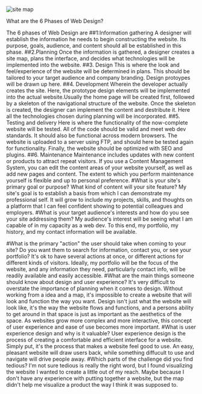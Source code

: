 ![site map](/Users/charlesbliss/Documents/phase0work/phase-0/week-2/imgs/site_map.jpg)

What are the 6 Phases of Web Design?

The 6 phases of Web Design are
##1:Information gathering
A designer will establish the information he needs to begin constructing the website. Its purpose, goals, audience, and content should all be established in this phase.
##2.Planning
Once the information is gathered, a designer creates a site map, plans the interface, and decides what technologies will be implemented into the website.
##3. Design
This is where the look and feel/experience of the website will be determined in plans. This should be tailored to your target audience and company branding. Design protoypes will be drawn up here.
##4. Development
Wherein the developer actually creates the site. Here, the prototype design elements will be implemented into the actual website.Usually the home page will be created first, followed by a skeleton of the navigational structure of the website. Once the skeleton is created, the designer can implement the content and destribute it. Here all the technologies chosen during planning will be incorporated.
##5. Testing and delivery
Here is where the functionality of the now-complete website will be tested. All of the code should be valid and meet web dev standards. It should also be functional across modern browsers. The website is uploaded to a server using FTP, and should here be tested again for functionality. Finally, the website should be optimized with SEO and plugins.
##6. Maintenance
Maintenance includes updates with new content or products to attract repeat visitors. If you use a Content Management System, you can edit the content areas of your website yourself, as well as add new pages and content. The extent to which you perform maintenance yourself is flexible and up to personal preference.
#What is your site's primary goal or purpose? What kind of content will your site feature?
My site's goal is to establish a basis from which I can demonstrate my professional self. It will grow to include my projects, skills, and thoughts on a platform that I can feel confident showing to potential colleagues and employers.
#What is your target audience's interests and how do you see your site addressing them?
My audience's interest will be seeing what I am capable of in my capacity as a web dev. To this end, my portfolio, my history, and my contact information will be available.

#What is the primary "action" the user should take when coming to your site? Do you want them to search for information, contact you, or see your portfolio? It's ok to have several actions at once, or different actions for different kinds of visitors.
Ideally, my portfolio will be the focus of the website, and any information they need, particularly contact info, will be readily available and easily accessible.
#What are the main things someone should know about design and user experience?
It's very difficult to overstate the importance of planning when it comes to design. Without working from a idea and a map, it's impossible to create a website that will look and function the way you want. Design isn't just what the website will look like, it's the way the website flows and functions, and a persons ability to get around in that space is just as important as the aesthetics of the space. As websites grow more complex and more interactive, this concept of user experience and ease of use becomes more important.
#What is user experience design and why is it valuable?
User experience design is the process of creating a comfortable and efficient interface for a website. Simply put, it's the process that makes a website feel good to use. An easy, pleasant website will draw users back, while something diffucult to use and navigate will drive people away.
#Which parts of the challenge did you find tedious?
I'm not sure tedious is really the right word, but I found visualizing the website I wanted to create a little out of my reach. Maybe because I don't have any experience with putting together a website, but the map didn't help me visualize a product the way I think it was supposed to.
